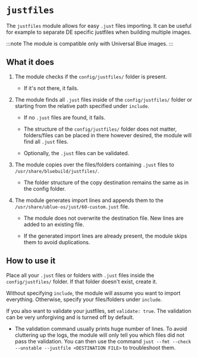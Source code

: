 # `justfiles`

The `justfiles` module allows for easy `.just` files importing. It can be useful for example to separate DE specific justfiles when building multiple images.

:::note The module is compatible only with Universal Blue images. :::

## What it does

1. The module checks if the `config/justfiles/` folder is present.
    
    * If it's not there, it fails.

2. The module finds all `.just` files inside of the `config/justfiles/` folder or starting from the relative path specified under `include`.
    
    * If no `.just` files are found, it fails.

    * The structure of the `config/justfiles/` folder does not matter, folders/files can be placed in there however desired, the module will find all `.just` files.

    * Optionally, the `.just` files can be validated.

3. The module copies over the files/folders containing `.just` files to `/usr/share/bluebuild/justfiles/`.

    * The folder structure of the copy destination remains the same as in the config folder.

4. The module generates import lines and appends them to the `/usr/share/ublue-os/just/60-custom.just` file.
    
    * The module does not overwrite the destination file. New lines are added to an existing file.

    * If the generated import lines are already present, the module skips them to avoid duplications.

## How to use it

Place all your `.just` files or folders with `.just` files inside the `config/justfiles/` folder. If that folder doesn't exist, create it.

Without specifying `include`, the module will assume you want to import everything. Otherwise, specify your files/folders under `include`.

If you also want to validate your justfiles, set `validate: true`. The validation can be very unforgiving and is turned off by default.

* The validation command usually prints huge number of lines. To avoid cluttering up the logs, the module will only tell you which files did not pass the validation. You can then use the command `just --fmt --check --unstable --justfile <DESTINATION FILE>` to troubleshoot them.
